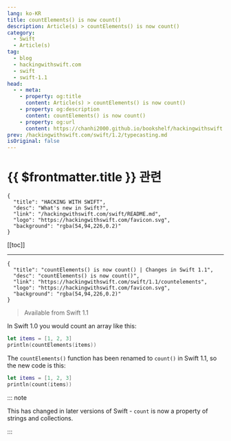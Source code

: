 ```yaml
---
lang: ko-KR
title: countElements() is now count()
description: Article(s) > countElements() is now count()
category:
  - Swift
  - Article(s)
tag: 
  - blog
  - hackingwithswift.com
  - swift
  - swift-1.1
head:
  - - meta:
    - property: og:title
      content: Article(s) > countElements() is now count()
    - property: og:description
      content: countElements() is now count()
    - property: og:url
      content: https://chanhi2000.github.io/bookshelf/hackingwithswift.com/swift/1.1/countelements.html
prev: /hackingwithswift.com/swift/1.2/typecasting.md
isOriginal: false
---
```


# {{ $frontmatter.title }} 관련

```component VPCard
{
  "title": "HACKING WITH SWIFT",
  "desc": "What's new in Swift?",
  "link": "/hackingwithswift.com/swift/README.md",
  "logo": "https://hackingwithswift.com/favicon.svg",
  "background": "rgba(54,94,226,0.2)"
}
```

[[toc]]

---

```component VPCard
{
  "title": "countElements() is now count() | Changes in Swift 1.1",
  "desc": "countElements() is now count()",
  "link": "https://hackingwithswift.com/swift/1.1/countelements", 
  "logo": "https://hackingwithswift.com/favicon.svg",
  "background": "rgba(54,94,226,0.2)"
}
```

> Available from Swift 1.1

In Swift 1.0 you would count an array like this:

```swift
let items = [1, 2, 3]
println(countElements(items))
```

The `countElements()` function has been renamed to `count()` in Swift 1.1, so the new code is this:

```swift
let items = [1, 2, 3]
println(count(items))
```

::: note

This has changed in later versions of Swift - `count` is now a property of strings and collections.

:::

